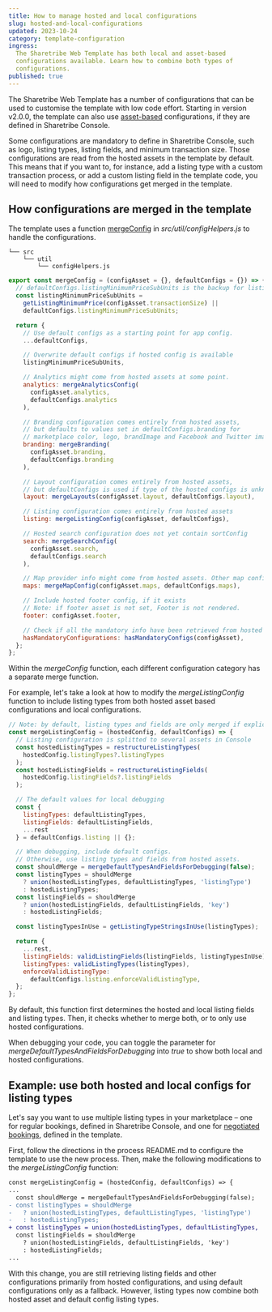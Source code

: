 ```yaml
---
title: How to manage hosted and local configurations
slug: hosted-and-local-configurations
updated: 2023-10-24
category: template-configuration
ingress:
  The Sharetribe Web Template has both local and asset-based
  configurations available. Learn how to combine both types of
  configurations.
published: true
---
```


The Sharetribe Web Template has a number of configurations that can be
used to customise the template with low code effort. Starting in version
v2.0.0, the template can also use [asset-based](/references/assets/)
configurations, if they are defined in Sharetribe Console.

Some configurations are mandatory to define in Sharetribe Console, such
as logo, listing types, listing fields, and minimum transaction size.
Those configurations are read from the hosted assets in the template by
default. This means that if you want to, for instance, add a listing
type with a custom transaction process, or add a custom listing field in
the template code, you will need to modify how configurations get merged
in the template.

## How configurations are merged in the template

The template uses a function
[mergeConfig](https://github.com/sharetribe/web-template/blob/main/src/util/configHelpers.js#L667)
in _src/util/configHelpers.js_ to handle the configurations.

```shell
└── src
    └── util
        └── configHelpers.js
```

```jsx
export const mergeConfig = (configAsset = {}, defaultConfigs = {}) => {
  // defaultConfigs.listingMinimumPriceSubUnits is the backup for listing's minimum price
  const listingMinimumPriceSubUnits =
    getListingMinimumPrice(configAsset.transactionSize) ||
    defaultConfigs.listingMinimumPriceSubUnits;

  return {
    // Use default configs as a starting point for app config.
    ...defaultConfigs,

    // Overwrite default configs if hosted config is available
    listingMinimumPriceSubUnits,

    // Analytics might come from hosted assets at some point.
    analytics: mergeAnalyticsConfig(
      configAsset.analytics,
      defaultConfigs.analytics
    ),

    // Branding configuration comes entirely from hosted assets,
    // but defaults to values set in defaultConfigs.branding for
    // marketplace color, logo, brandImage and Facebook and Twitter images
    branding: mergeBranding(
      configAsset.branding,
      defaultConfigs.branding
    ),

    // Layout configuration comes entirely from hosted assets,
    // but defaultConfigs is used if type of the hosted configs is unknown
    layout: mergeLayouts(configAsset.layout, defaultConfigs.layout),

    // Listing configuration comes entirely from hosted assets
    listing: mergeListingConfig(configAsset, defaultConfigs),

    // Hosted search configuration does not yet contain sortConfig
    search: mergeSearchConfig(
      configAsset.search,
      defaultConfigs.search
    ),

    // Map provider info might come from hosted assets. Other map configs come from defaultConfigs.
    maps: mergeMapConfig(configAsset.maps, defaultConfigs.maps),

    // Include hosted footer config, if it exists
    // Note: if footer asset is not set, Footer is not rendered.
    footer: configAsset.footer,

    // Check if all the mandatory info have been retrieved from hosted assets
    hasMandatoryConfigurations: hasMandatoryConfigs(configAsset),
  };
};
```

Within the _mergeConfig_ function, each different configuration category
has a separate merge function.

For example, let's take a look at how to modify the _mergeListingConfig_
function to include listing types from both hosted asset based
configurations and local configurations.

```jsx
// Note: by default, listing types and fields are only merged if explicitly set for debugging
const mergeListingConfig = (hostedConfig, defaultConfigs) => {
  // Listing configuration is splitted to several assets in Console
  const hostedListingTypes = restructureListingTypes(
    hostedConfig.listingTypes?.listingTypes
  );
  const hostedListingFields = restructureListingFields(
    hostedConfig.listingFields?.listingFields
  );

  // The default values for local debugging
  const {
    listingTypes: defaultListingTypes,
    listingFields: defaultListingFields,
    ...rest
  } = defaultConfigs.listing || {};

  // When debugging, include default configs.
  // Otherwise, use listing types and fields from hosted assets.
  const shouldMerge = mergeDefaultTypesAndFieldsForDebugging(false);
  const listingTypes = shouldMerge
    ? union(hostedListingTypes, defaultListingTypes, 'listingType')
    : hostedListingTypes;
  const listingFields = shouldMerge
    ? union(hostedListingFields, defaultListingFields, 'key')
    : hostedListingFields;

  const listingTypesInUse = getListingTypeStringsInUse(listingTypes);

  return {
    ...rest,
    listingFields: validListingFields(listingFields, listingTypesInUse),
    listingTypes: validListingTypes(listingTypes),
    enforceValidListingType:
      defaultConfigs.listing.enforceValidListingType,
  };
};
```

By default, this function first determines the hosted and local listing
fields and listing types. Then, it checks whether to merge both, or to
only use hosted configurations.

<info>

When debugging your code, you can toggle the parameter for
_mergeDefaultTypesAndFieldsForDebugging_ into _true_ to show both local
and hosted configurations.

</info>

## Example: use both hosted and local configs for listing types

Let's say you want to use multiple listing types in your marketplace –
one for regular bookings, defined in Sharetribe Console, and one for
[negotiated bookings](https://github.com/sharetribe/example-processes/tree/master/negotiated-booking),
defined in the template.

First, follow the directions in the process README.md to configure the
template to use the new process. Then, make the following modifications
to the _mergeListingConfig_ function:

```diff
const mergeListingConfig = (hostedConfig, defaultConfigs) => {
...
  const shouldMerge = mergeDefaultTypesAndFieldsForDebugging(false);
- const listingTypes = shouldMerge
-   ? union(hostedListingTypes, defaultListingTypes, 'listingType')
-   : hostedListingTypes;
+ const listingTypes = union(hostedListingTypes, defaultListingTypes, 'listingType');
  const listingFields = shouldMerge
    ? union(hostedListingFields, defaultListingFields, 'key')
    : hostedListingFields;
...
```

With this change, you are still retrieving listing fields and other
configurations primarily from hosted configurations, and using default
configurations only as a fallback. However, listing types now combine
both hosted asset and default config listing types.
